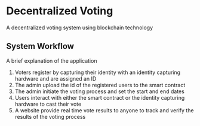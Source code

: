 # Decentralized Voting

A decentralized voting system using blockchain technology

## System Workflow

A brief explanation of the application

1. Voters register by capturing their identity with an identity capturing hardware and are assigned an ID
2. The admin upload the id of the registered users to the smart contract
3. The admin initiate the voting process and set the start and end dates
4. Users interact with either the smart contract or the identity capturing hardware to cast their vote
5. A website provide real time vote results to anyone to track and verify the results of the voting process
